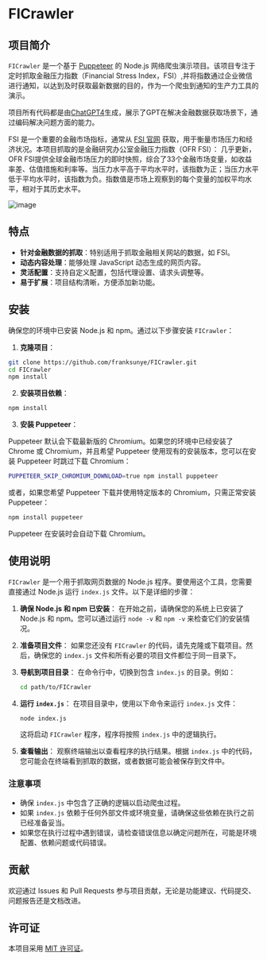 # FICrawler

## 项目简介

`FICrawler` 是一个基于 [Puppeteer](https://github.com/puppeteer/puppeteer) 的 Node.js 网络爬虫演示项目。该项目专注于定时抓取金融压力指数（Financial Stress Index，FSI）,并将指数通过企业微信进行通知，以达到及时获取最新数据的目的，作为一个爬虫到通知的生产力工具的演示。

项目所有代码都是由[ChatGPT4](https://chat.openai.com/)生成，展示了GPT在解决金融数据获取场景下，通过编码解决问题方面的能力。

FSI 是一个重要的金融市场指标，通常从 [FSI 官网](https://www.financialresearch.gov/financial-stress-index/) 获取，用于衡量市场压力和经济状况。本项目抓取的是金融研究办公室金融压力指数（OFR FSI）： 几乎更新，OFR FSI提供全球金融市场压力的即时快照，综合了33个金融市场变量，如收益率差、估值措施和利率等。当压力水平高于平均水平时，该指数为正；当压力水平低于平均水平时，该指数为负。指数值是市场上观察到的每个变量的加权平均水平，相对于其历史水平。

![image](https://github.com/franksunye/FICrawler/assets/1393601/54d08ab1-f6d6-441c-b200-d661af1943d5)


## 特点

- **针对金融数据的抓取**：特别适用于抓取金融相关网站的数据，如 FSI。
- **动态内容处理**：能够处理 JavaScript 动态生成的网页内容。
- **灵活配置**：支持自定义配置，包括代理设置、请求头调整等。
- **易于扩展**：项目结构清晰，方便添加新功能。

## 安装

确保您的环境中已安装 Node.js 和 npm。通过以下步骤安装 `FICrawler`：

1. **克隆项目**：

```bash
git clone https://github.com/franksunye/FICrawler.git
cd FICrawler
npm install
```
2. **安装项目依赖**：
```bash
npm install
```

3. **安装 Puppeteer**：

Puppeteer 默认会下载最新版的 Chromium。如果您的环境中已经安装了 Chrome 或 Chromium，并且希望 Puppeteer 使用现有的安装版本，您可以在安装 Puppeteer 时跳过下载 Chromium：

```bash
PUPPETEER_SKIP_CHROMIUM_DOWNLOAD=true npm install puppeteer
```

或者，如果您希望 Puppeteer 下载并使用特定版本的 Chromium，只需正常安装 Puppeteer：

```bash
npm install puppeteer
```

Puppeteer 在安装时会自动下载 Chromium。

## 使用说明

`FICrawler` 是一个用于抓取网页数据的 Node.js 程序。要使用这个工具，您需要直接通过 Node.js 运行 `index.js` 文件。以下是详细的步骤：

1. **确保 Node.js 和 npm 已安装**：
   在开始之前，请确保您的系统上已安装了 Node.js 和 npm。您可以通过运行 `node -v` 和 `npm -v` 来检查它们的安装情况。

2. **准备项目文件**：
   如果您还没有 `FICrawler` 的代码，请先克隆或下载项目。然后，确保您的 `index.js` 文件和所有必要的项目文件都位于同一目录下。

3. **导航到项目目录**：
   在命令行中，切换到包含 `index.js` 的目录。例如：
   ```bash
   cd path/to/FICrawler
   ```

4. **运行 `index.js`**：
   在项目目录中，使用以下命令来运行 `index.js` 文件：
   ```bash
   node index.js
   ```

   这将启动 `FICrawler` 程序，程序将按照 `index.js` 中的逻辑执行。

5. **查看输出**：
   观察终端输出以查看程序的执行结果。根据 `index.js` 中的代码，您可能会在终端看到抓取的数据，或者数据可能会被保存到文件中。

### 注意事项

- 确保 `index.js` 中包含了正确的逻辑以启动爬虫过程。
- 如果 `index.js` 依赖于任何外部文件或环境变量，请确保这些依赖在执行之前已经准备妥当。
- 如果您在执行过程中遇到错误，请检查错误信息以确定问题所在，可能是环境配置、依赖问题或代码错误。

## 贡献

欢迎通过 Issues 和 Pull Requests 参与项目贡献，无论是功能建议、代码提交、问题报告还是文档改进。

## 许可证

本项目采用 [MIT 许可证](LICENSE)。

